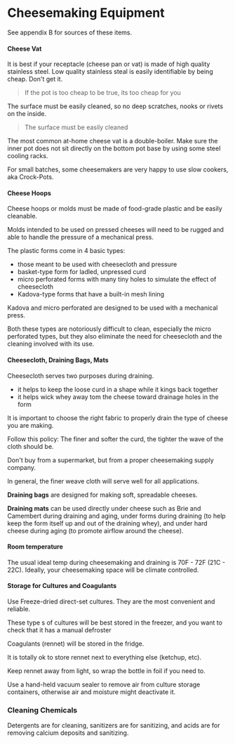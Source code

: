 # Cheesemaking Equipment

See appendix B for sources of these items.

#### Cheese Vat

It is best if your receptacle (cheese pan or vat) is made of high quality stainless steel. Low quality stainless steal is easily identifiable by being cheap. Don't get it.

> If the pot is too cheap to be true, its too cheap for you

The surface must be easily cleaned, so no deep scratches, nooks or rivets on the inside.

> The surface must be easily cleaned

The most common at-home cheese vat is a double-boiler. Make sure the inner pot does not sit directly on the bottom pot base by using some steel cooling racks.

For small batches, some cheesemakers are very happy to use slow cookers, aka Crock-Pots.

#### Cheese Hoops

Cheese hoops or molds must be made of food-grade plastic and be easily cleanable. 

Molds intended to be used on pressed cheeses will need to be rugged and able to handle the pressure of a mechanical press.

The plastic forms come in 4 basic types:

* those meant to be used with cheesecloth and pressure
* basket-type form for ladled, unpressed curd
* micro perforated forms with many tiny holes to simulate the effect of cheesecloth
* Kadova-type forms that have a built-in mesh lining

Kadova and micro perforated are designed to be used with a  mechanical press.

Both these types are notoriously difficult to clean, especially the micro perforated types, but they also eliminate the need for cheesecloth and the cleaning involved with its use.

#### Cheesecloth, Draining Bags, Mats

Cheesecloth serves two purposes during draining.

* it helps to keep the loose curd in a shape while it kings back together
* it helps wick whey away tom the cheese toward drainage holes in the form

It is important to choose the right fabric to properly drain the type of cheese 
you are making.

Follow this policy: The finer and softer the curd, the tighter the wave of the cloth should be.

Don't buy from a supermarket, but from a proper cheesemaking supply company.

In general, the finer weave cloth will serve well for all applications.


**Draining bags** are designed for making soft, spreadable cheeses. 

**Draining mats**  can be used directly under cheese such as Brie and Camembert during draining and aging, under forms during draining (to help keep the form itself up and out of the draining whey), and under hard cheese during aging (to promote airflow around the cheese).

#### Room temperature

The usual ideal temp during cheesemaking and draining is 70F - 72F (21C - 22C). Ideally, your cheesemaking space will be climate controlled.

#### Storage for Cultures and Coagulants

Use Freeze-dried direct-set cultures. They are the most convenient and reliable.

These type s of cultures will be best stored in the freezer, and you want to check that it has a manual defroster

Coagulants (rennet) will be stored in the fridge. 

It is totally ok to store rennet next to everything else (ketchup, etc). 

Keep rennet away from light, so wrap the bottle in foil if you need to.

Use a hand-held vacuum sealer to remove air from culture storage containers, otherwise air and moisture might deactivate it.

### Cleaning Chemicals

Detergents are for cleaning, sanitizers are for sanitizing, and acids are for removing calcium deposits and sanitizing. 



